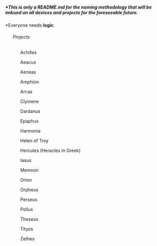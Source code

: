 <h5>*This is only a README.md for the naming methodology that will be imbued on all devices and projects for the foreseeable future.</h5>
<p>*Everyone needs <b>logic</b>.</p>
<ul>
  <h6>Projects</h6>    
    <ol>Achilles</ol>
    <ol>Aeacus</ol>
    <ol>Aeneas</ol>
    <ol>Amphion</ol>
    <ol>Arcas</ol>
    <ol>Clymene</ol>
    <ol>Dardanus</ol>
    <ol>Epaphus</ol>
    <ol>Harmonia</ol>
    <ol>Helen of Troy</ol>
    <ol>Hercules (Heracles in Greek)</ol>
    <ol>Iasus</ol>
    <ol>Memnon</ol>
    <ol>Orion</ol>
    <ol>Orpheus</ol>
    <ol>Perseus</ol>
    <ol>Pollux</ol>
    <ol>Theseus</ol>
    <ol>Tityos</ol>
    <ol>Zethes</ol>
</ul>
